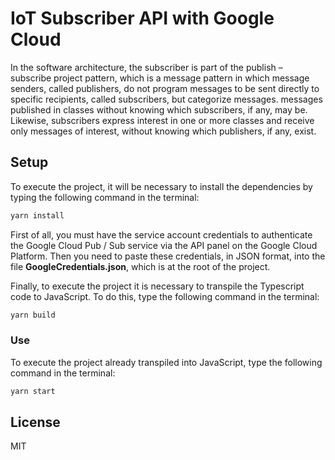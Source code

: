 # IoT Subscriber API with Google Cloud

In the software architecture, the subscriber is part of the publish – subscribe project pattern, which is a message pattern in which message senders, called publishers, do not program messages to be sent directly to specific recipients, called subscribers, but categorize messages. messages published in classes without knowing which subscribers, if any, may be. Likewise, subscribers express interest in one or more classes and receive only messages of interest, without knowing which publishers, if any, exist.

## Setup

To execute the project, it will be necessary to install the dependencies by typing the following command in the terminal:

```bash
yarn install
```

First of all, you must have the service account credentials to authenticate the Google Cloud Pub / Sub service via the API panel on the Google Cloud Platform. Then you need to paste these credentials, in JSON format, into the file **GoogleCredentials.json**, which is at the root of the project.

Finally, to execute the project it is necessary to transpile the Typescript code to JavaScript. To do this, type the following command in the terminal:

```bash
yarn build
```

### Use

To execute the project already transpiled into JavaScript, type the following command in the terminal:

```bash
yarn start
```


## License

MIT
